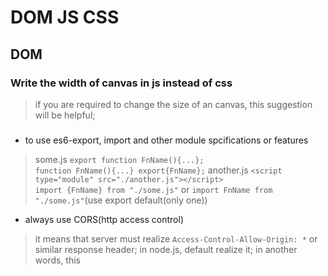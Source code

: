 # DOM JS CSS

## DOM

### Write the width of canvas in js instead of css

> if you are required to change the size of an canvas, this suggestion will be helpful;

### <script type="module" src="./some.js"></script>

* to use es6-export, import and other module spcifications or features

> some.js `export function FnName(){...};`<br>`function FnName(){...} export{FnName};`
> another.js `<script type="module" src="./another.js"></script>`<br>`import {FnName} from "./some.js"`
> or `import FnName from "./some.js"`(use export default(only one))

* always use CORS(http access control)

> it means that server must realize `Access-Control-Allow-Origin: *` or similar response header;
> in node.js, default realize it;
> in another words, this <script> tab will not be passed in no server-side website;

### All expression should be end with semicolon(;)

> Although js expressions are not required to end with ";", some errors would happen since that;
> eg.`var o = {}
(function(){
	console.log(typeof o);
})();`
> the two exps would be explained to one exp, cause function exp fail;

## Express NODE

### middlewares register way: Stack

> command use `express().use([routes...], cb)`<br>
> eg. ("/"=> all routes)
`express().use("/", function(req, res, next){
//some code; 
next();
})` middlewares declaration order is their register order


## ES6

### object: { template: \`str\`}

> \` is added in es6, you can use it in [String Template字符串模板] situation.<br>
> eg.\`user ${user.name} is denied to do ${action} operation. \` <br>
> `<p>{{todo.text}} IN
  	<span>{{todo}}</span>
  </p>`
